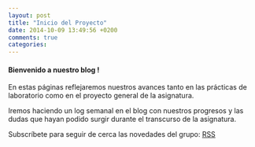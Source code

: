 ```yaml
---
layout: post
title: "Inicio del Proyecto"
date: 2014-10-09 13:49:56 +0200
comments: true
categories: 
---
```


#### Bienvenido a nuestro blog !

En estas páginas reflejaremos nuestros avances tanto en las prácticas de laboratorio como en el proyecto general de la asignatura.

<!--more-->

Iremos haciendo un log semanal en el blog con nuestros progresos y las dudas que hayan podido surgir durante el transcurso de la asignatura.

Subscríbete para seguir de cerca las novedades del grupo: [RSS](http://database2014.github.io/atom.xml)
